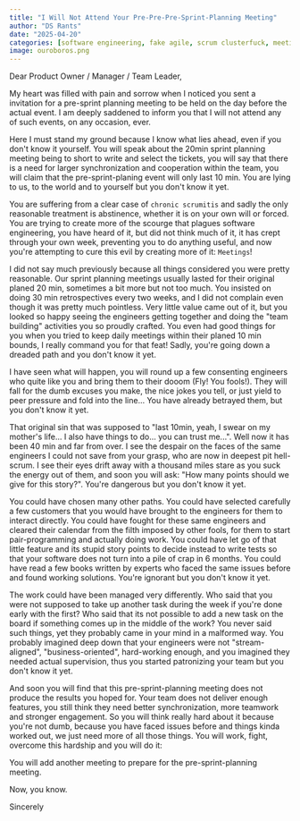 ```yaml
---
title: "I Will Not Attend Your Pre-Pre-Pre-Sprint-Planning Meeting"
author: "DS Rants"
date: "2025-04-20"
categories: [software engineering, fake agile, scrum clusterfuck, meetings]
image: ouroboros.png
---
```


Dear Product Owner / Manager / Team Leader,

My heart was filled with pain and sorrow when I noticed you sent a invitation for a pre-sprint planning meeting to be held on the day before the actual event.
I am deeply saddened to inform you that I will not attend any of such events, on any occasion, ever.

Here I must stand my ground because I know what lies ahead, even if you don't know it yourself.
You will speak about the 20min sprint planning meeting being to short to write and select the tickets, you will say that there is a need for larger synchronization and cooperation within the team, you will claim that the pre-sprint-planing event will only last 10 min.
You are lying to us, to the world and to yourself but you don't know it yet.

You are suffering from a clear case of `chronic scrumitis` and sadly the only reasonable treatment is abstinence, whether it is on your own will or forced.
You are trying to create more of the scourge that plagues software engineering, you have heard of it, but did not think much of it, it has crept through your own week, preventing you to do anything useful, and now you're attempting to cure this evil by creating more of it: `Meetings`!

I did not say much previously because all things considered you were pretty reasonable.
Our sprint planning meetings usually lasted for their original planed 20 min, sometimes a bit more but not too much.
You insisted on doing 30 min retrospectives every two weeks, and I did not complain even though it was pretty much pointless.
Very little value came out of it, but you looked so happy seeing the engineers getting together and doing the "team building" activities you so proudly crafted.
You even had good things for you when you tried to keep daily meetings within their planed 10 min bounds, I really command you for that feat! Sadly, you're going down a dreaded path and you don't know it yet.

I have seen what will happen, you will round up a few consenting engineers who quite like you and bring them to their dooom (Fly! You fools!).
They will fall for the dumb excuses you make, the nice jokes you tell, or just yield to peer pressure and fold into the line...
You have already betrayed them, but you don't know it yet.

That original sin that was supposed to "last 10min, yeah, I swear on my mother's life...
I also have things to do...
you can trust me...".
Well now it has been 40 min and far from over.
I see the despair on the faces of the same engineers I could not save from your grasp, who are now in deepest pit hell-scrum.
I see their eyes drift away with a thousand miles stare as you suck the energy out of them, and soon you will ask: "How many points should we give for this story?".
You're dangerous but you don't know it yet.

You could have chosen many other paths.
You could have selected carefully a few customers that you would have brought to the engineers for them to interact directly.
You could have fought for these same engineers and cleared their calendar from the filth imposed by other fools, for them to start pair-programming and actually doing work.
You could have let go of that little feature and its stupid story points to decide instead to write tests so that your software does not turn into a pile of crap in 6 months.
You could have read a few books written by experts who faced the same issues before and found working solutions.
You're ignorant but you don't know it yet.

The work could have been managed very differently.
Who said that you were not supposed to take up another task during the week if you're done early with the first? Who said that its not possible to add a new task on the board if something comes up in the middle of the work? You never said such things, yet they probably came in your mind in a malformed way.
You probably imagined deep down that your engineers were not "stream-aligned", "business-oriented", hard-working enough, and you imagined they needed actual supervision, thus you started patronizing your team but you don't know it yet.

And soon you will find that this pre-sprint-planning meeting does not produce the results you hoped for.
Your team does not deliver enough features, you still think they need better synchronization, more teamwork and stronger engagement.
So you will think really hard about it because you're not dumb, because you have faced issues before and things kinda worked out, we just need more of all those things.
You will work, fight, overcome this hardship and you will do it:

You will add another meeting to prepare for the pre-sprint-planning meeting.

Now, you know.

Sincerely
